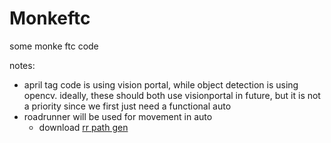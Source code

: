 # Monkeftc
some monke ftc code

notes:
- april tag code is using vision portal, while object detection is using opencv. ideally, these should both use visionportal in future, but it is not a priority since we first just need a functional auto
- roadrunner will be used for movement in auto
  - download [rr path gen](https://github.com/Jarhead20/RRPathGen)
